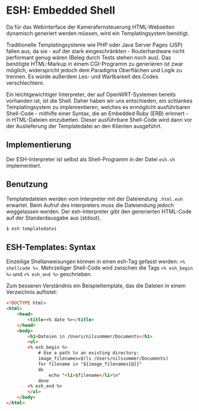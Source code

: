 ESH: Embedded Shell
===================

Da für das Webinterface der Kamerafernsteuerung HTML-Webseiten dynamisch generiert werden müssen, wird ein Templatingsystem benötigt.

Traditionelle Templatingsysteme wie PHP oder Java Server Pages (JSP) fallen aus, da sie - auf der stark eingeschränkten - Routerhardware nicht performant genug wären (Beleg durch Tests stehen noch aus). Das benötigte HTML-Markup in einem CGI-Programm zu generieren ist zwar möglich, widerspricht jedoch dem Paradigma Oberflächen und Logik zu trennen. Es würde außerdem Les- und Wartbarkeit des Codes verschlechtern.

Ein leichtgewichtiger Interpreter, der auf OpenWRT-Systemen bereits vorhanden ist, ist die Shell. Daher haben wir uns entschieden, ein schlankes Templatingsystem zu implementieren, welches es ermöglicht ausführbaren Shell-Code - mithilfe einer Syntax, die an Embedded Ruby (ERB) erinnert - in HTML-Dateien einzubetten. Dieser ausführbare Shell-Code wird dann vor der Auslieferung der Templatedatei an den Klienten ausgeführt.

## Implementierung

Der ESH-Interpreter ist selbst als Shell-Programm in der Datei `esh.sh` implementiert.

## Benutzung

Templatedateien werden vom Interpreter mit der Dateiendung `.html.esh` erwartet. Beim Aufruf des Interpreters muss die Dateiendung jedoch weggelassen werden. Der esh-Interpreter gibt den generierten HTML-Code auf der Standardausgabe aus (stdout).

```sh
$ esh templatedatei
```

## ESH-Templates: Syntax

Einzeilige Shellanweisungen können in einen esh-Tag gefasst werden: `<% shellcode %>`. Mehrzeiliger Shell-Code wird zwischen die Tags `<% esh_begin %>` und `<% esh_end %>` geschrieben.

Zum besseren Verständnis ein Beispieltemplate, das die Dateien in einem Verzeichnis auflistet:

```html
<!DOCTYPE html>
<html>
	<head>
		<title><% date %></title>
	</head>
	<body>
		<h1>Dateien in /Users/nilssommer/Documents</h1>
		<ul>
		<% esh_begin %>
			# Use a path to an existing directory:
			image_filenames=$(ls /Users/nilssommer/Documents)
			for filename in "${image_filenames[@]}"
			do
				echo "<li>$filename</li>\n"
			done
		<% esh_end %>
		</ul>
	</body>
</html>

```